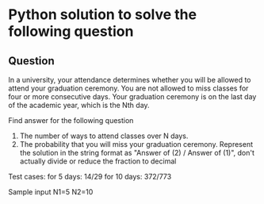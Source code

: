 # Python solution to solve the following question

## Question
In a university, your attendance determines whether you will be allowed to attend your graduation ceremony. 
You are not allowed to miss classes for four or more consecutive days. 
Your graduation ceremony is on the last day of the academic year, which is the Nth day.

Find answer for the following question

1. The number of ways to attend classes over N days.
2. The probability that you will miss your graduation ceremony.
Represent the solution in the string format as "Answer of (2) / Answer of (1)", don't actually divide or reduce the fraction to decimal

Test cases:
for 5 days: 14/29
for 10 days: 372/773


Sample input
N1=5
N2=10

